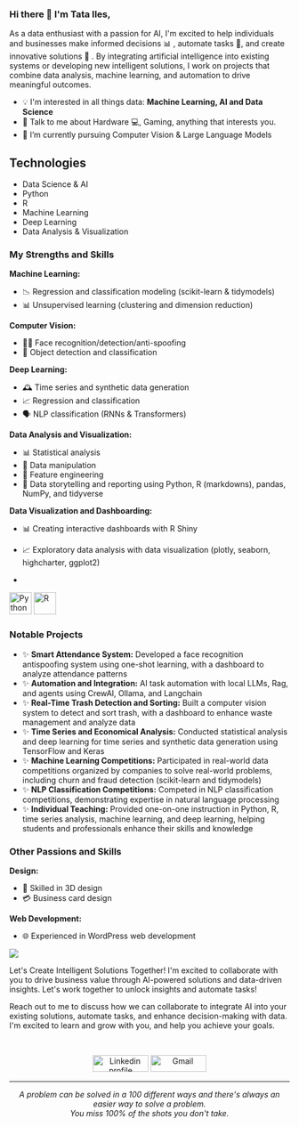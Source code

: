 ### Hi there 👋 I'm Tata Iles,

As a data enthusiast with a passion for AI, I'm excited to help individuals and businesses make informed decisions :bar_chart: , automate tasks :robot:, and create innovative solutions :dart: . By integrating artificial intelligence into existing systems or developing new intelligent solutions, I work on projects that combine data analysis, machine learning, and automation to drive meaningful outcomes.

- :bulb: I'm interested in all things data: **Machine Learning, AI and Data Science**
- 💬 Talk to me about Hardware 💻, Gaming, anything that interests you.
- 🌱 I’m currently pursuing Computer Vision & Large Language Models

## Technologies 
- Data Science & AI
- Python
- R
- Machine Learning
- Deep Learning
- Data Analysis & Visualization


### My Strengths and Skills

**Machine Learning:**

- 📉 Regression and classification modeling (scikit-learn & tidymodels)
- 📊 Unsupervised learning (clustering and dimension reduction)

**Computer Vision:**

- 🕵️‍♂️ Face recognition/detection/anti-spoofing
- 🧩 Object detection and classification

**Deep Learning:**

- 🕰️ Time series and synthetic data generation
- 📈 Regression and classification
- 🗣️ NLP classification (RNNs & Transformers)

**Data Analysis and Visualization:**

- 📊 Statistical analysis
- 🔄 Data manipulation
- 🔧 Feature engineering
- 📜 Data storytelling and reporting using Python, R (markdowns), pandas, NumPy, and tidyverse

**Data Visualization and Dashboarding:**

- 📊 Creating interactive dashboards with R Shiny
- 📈 Exploratory data analysis with data visualization (plotly, seaborn, highcharter, ggplot2)

- <p align="left">
<img title="Python" src="https://raw.githubusercontent.com/Thomas-George-T/Thomas-George-T/master/assets/python.svg" width="40" height="40" />
<img title="R" src="https://vectorseek.com/wp-content/uploads/2023/04/R-Logo-Vector-730x730.jpg" width="40" height="40" />
</p>

### Notable Projects

- ✨ **Smart Attendance System:** Developed a face recognition antispoofing system using one-shot learning, with a dashboard to analyze attendance patterns
- ✨ **Automation and Integration:** AI task automation with local LLMs, Rag, and agents using CrewAI, Ollama, and Langchain
- ✨ **Real-Time Trash Detection and Sorting:** Built a computer vision system to detect and sort trash, with a dashboard to enhance waste management and analyze data
- ✨ **Time Series and Economical Analysis:** Conducted statistical analysis and deep learning for time series and synthetic data generation using TensorFlow and Keras
- ✨ **Machine Learning Competitions:** Participated in real-world data competitions organized by companies to solve real-world problems, including churn and fraud detection (scikit-learn and tidymodels)
- ✨ **NLP Classification Competitions:** Competed in NLP classification competitions, demonstrating expertise in natural language processing
- ✨ **Individual Teaching:** Provided one-on-one instruction in Python, R, time series analysis, machine learning, and deep learning, helping students and professionals enhance their skills and knowledge

### Other Passions and Skills

**Design:**

- 🎨 Skilled in 3D design
- 💳 Business card design

**Web Development:**

- 🌐 Experienced in WordPress web development

<a href="https://github.com/tatailes19">
  <img src="https://github-readme-stats.vercel.app/api/top-langs/?username=tatailes19&theme=radical&hide=glsl,python" />
</a>

Let's Create Intelligent Solutions Together!
I'm excited to collaborate with you to drive business value through AI-powered solutions and data-driven insights. Let's work together to unlock insights and automate tasks!

Reach out to me to discuss how we can collaborate to integrate AI into your existing solutions, automate tasks, and enhance decision-making with data. I'm excited to learn and grow with you, and help you achieve your goals.

<br>
<p align="center">
    <a href="https://www.linkedin.com/in/ilès-tata/"><img alt="Linkedin profile" title="Linkedin" src="https://raw.githubusercontent.com/Thomas-George-T/Thomas-George-T/master/assets/linkedin.svg" width="100" height="30" /></a>
    <a href="mailto:tatailes34@gmail.com"><img alt="Gmail" src="https://raw.githubusercontent.com/Thomas-George-T/Thomas-George-T/master/assets/google-gmail.svg" title="Email" width="100" height="30" /></a>
</p>
<hr \>
<p align="center">
   <i>A problem can be solved in a 100 different ways and there's always an easier way to solve a problem.</i>
   <br>
   <i>You miss 100% of the shots you don't take.</i>
</p>
